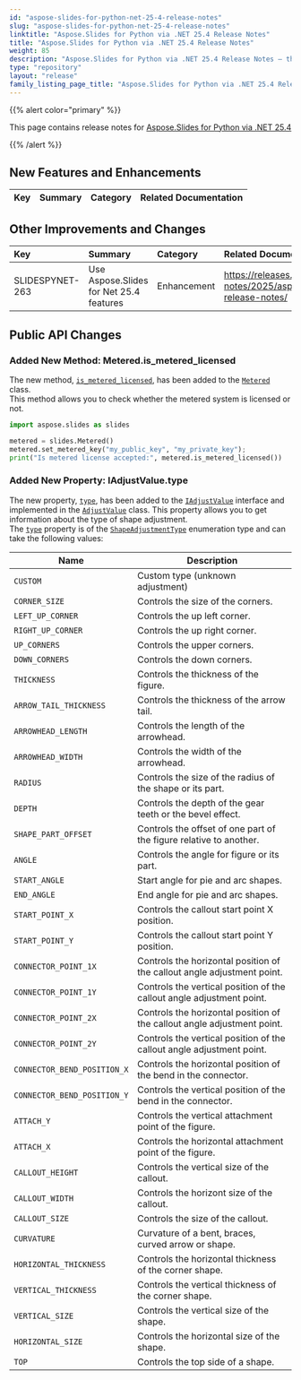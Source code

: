 ```yaml
---
id: "aspose-slides-for-python-net-25-4-release-notes"
slug: "aspose-slides-for-python-net-25-4-release-notes"
linktitle: "Aspose.Slides for Python via .NET 25.4 Release Notes"
title: "Aspose.Slides for Python via .NET 25.4 Release Notes"
weight: 85
description: "Aspose.Slides for Python via .NET 25.4 Release Notes – the latest updates and fixes."
type: "repository"
layout: "release"
family_listing_page_title: "Aspose.Slides for Python via .NET 25.4 Release Notes"
---
```


{{% alert color="primary" %}} 

This page contains release notes for [Aspose.Slides for Python via .NET 25.4](https://pypi.org/project/Aspose.Slides/25.4/)

{{% /alert %}} 

## New Features and Enhancements
|**Key**|**Summary**|**Category**|**Related Documentation**|
| :- | :- | :- | :- |

## Other Improvements and Changes
|**Key**|**Summary**|**Category**|**Related Documentation**|
| :- | :- | :- | :- |
|SLIDESPYNET-263|Use Aspose.Slides for Net 25.4 features|Enhancement|<https://releases.aspose.com/slides/net/release-notes/2025/aspose-slides-for-net-25-4-release-notes/>|

## Public API Changes

### Added New Method: Metered.is_metered_licensed

The new method, [`is_metered_licensed`](https://reference.aspose.com/slides/python-net/aspose.slides/metered/is_metered_licensed/), has been added to the [`Metered`](https://reference.aspose.com/slides/python-net/aspose.slides/metered/) class.  
This method allows you to check whether the metered system is licensed or not.  

```python
import aspose.slides as slides

metered = slides.Metered()
metered.set_metered_key("my_public_key", "my_private_key");
print("Is metered license accepted:", metered.is_metered_licensed())
```

### Added New Property: IAdjustValue.type

The new property, [`type`](https://reference.aspose.com/slides/python-net/aspose.slides/iadjustvalue/type/), has been added to the [`IAdjustValue`](https://reference.aspose.com/slides/python-net/aspose.slides/iadjustvalue/) interface and implemented in the [`AdjustValue`](https://reference.aspose.com/slides/python-net/aspose.slides/adjustvalue/) class. This property allows you to get information about the type of shape adjustment.  
The [`type`](https://reference.aspose.com/slides/python-net/aspose.slides/iadjustvalue/type/) property is of the [`ShapeAdjustmentType`](https://reference.aspose.com/slides/python-net/aspose.slides/shapeadjustmenttype/) enumeration type and can take the following values:

| Name | Description |
| --- | --- |
| `CUSTOM` | Custom type (unknown adjustment) |
| `CORNER_SIZE` | Controls the size of the corners. |
| `LEFT_UP_CORNER` | Controls the up left corner. |
| `RIGHT_UP_CORNER` | Controls the up right corner. |
| `UP_CORNERS` | Controls the upper corners. |
| `DOWN_CORNERS` | Controls the down corners. |
| `THICKNESS` | Controls the thickness of the figure. |
| `ARROW_TAIL_THICKNESS` | Controls the thickness of the arrow tail. |
| `ARROWHEAD_LENGTH` | Controls the length of the arrowhead. |
| `ARROWHEAD_WIDTH` | Controls the width of the arrowhead. |
| `RADIUS` | Controls the size of the radius of the shape or its part. |
| `DEPTH` | Controls the depth of the gear teeth or the bevel effect. |
| `SHAPE_PART_OFFSET` | Controls the offset of one part of the figure relative to another. |
| `ANGLE`| Controls the angle for figure or its part. |
| `START_ANGLE` | Start angle for pie and arc shapes. |
| `END_ANGLE` | End angle for pie and arc shapes. |
| `START_POINT_X` | Controls the callout start point X position. |
| `START_POINT_Y` | Controls the callout start point Y position. |
| `CONNECTOR_POINT_1X` | Controls the horizontal position of the callout angle adjustment point. |
| `CONNECTOR_POINT_1Y` | Controls the vertical position of the callout angle adjustment point. |
| `CONNECTOR_POINT_2X` | Controls the horizontal position of the callout angle adjustment point. |
| `CONNECTOR_POINT_2Y` | Controls the vertical position of the callout angle adjustment point. |
| `CONNECTOR_BEND_POSITION_X` | Controls the horizontal position of the bend in the connector. |
| `CONNECTOR_BEND_POSITION_Y` | Controls the vertical position of the bend in the connector. |
| `ATTACH_Y` | Controls the vertical attachment point of the figure. |
| `ATTACH_X` | Controls the horizontal attachment point of the figure. |
| `CALLOUT_HEIGHT` | Controls the vertical size of the callout. |
| `CALLOUT_WIDTH` | Controls the horizont size of the callout. |
| `CALLOUT_SIZE` | Controls the size of the callout. |
| `CURVATURE` | Curvature of a bent, braces, curved arrow or shape. |
| `HORIZONTAL_THICKNESS` | Controls the horizontal thickness of the corner shape. |
| `VERTICAL_THICKNESS` | Controls the vertical thickness of the corner shape. |
| `VERTICAL_SIZE` | Controls the vertical size of the shape. |
| `HORIZONTAL_SIZE` | Controls the horizontal size of the shape. |
| `TOP` | Controls the top side of a shape. |
